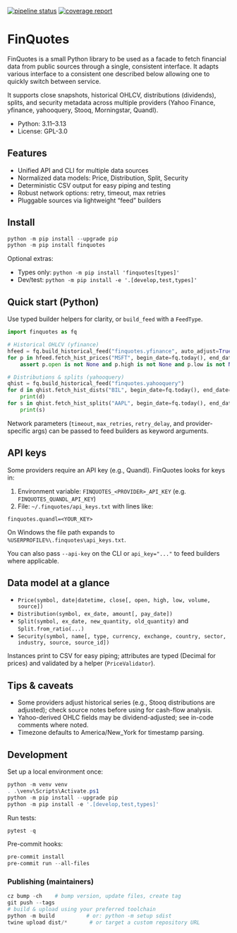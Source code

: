 [![pipeline status](https://gitlab.com/elmotec/finquotes/badges/main/pipeline.svg)](https://gitlab.com/elmotec/finquotes/-/commits/main)
[![coverage report](https://gitlab.com/elmotec/finquotes/badges/main/coverage.svg)](https://gitlab.com/elmotec/finquotes/-/commits/main)

# FinQuotes

FinQuotes is a small Python library to be used as a facade to fetch financial data from public sources through a single, consistent interface.  It adapts various interface to a consistent one described below allowing one to quickly switch between service.

It supports close snapshots, historical OHLCV, distributions (dividends), splits, and security metadata across multiple providers (Yahoo Finance, yfinance, yahooquery, Stooq, Morningstar, Quandl).

- Python: 3.11–3.13
- License: GPL-3.0

## Features

- Unified API and CLI for multiple data sources
- Normalized data models: Price, Distribution, Split, Security
- Deterministic CSV output for easy piping and testing
- Robust network options: retry, timeout, max retries
- Pluggable sources via lightweight “feed” builders

## Install

```powershell
python -m pip install --upgrade pip
python -m pip install finquotes
```

Optional extras:

- Types only: `python -m pip install 'finquotes[types]'`
- Dev/test: `python -m pip install -e '.[develop,test,types]'`

## Quick start (Python)

Use typed builder helpers for clarity, or `build_feed` with a `FeedType`.

```python
import finquotes as fq

# Historical OHLCV (yfinance)
hfeed = fq.build_historical_feed("finquotes.yfinance", auto_adjust=True)
for p in hfeed.fetch_hist_prices("MSFT", begin_date=fq.today(), end_date=fq.today()):
	assert p.open is not None and p.high is not None and p.low is not None

# Distributions & splits (yahooquery)
qhist = fq.build_historical_feed("finquotes.yahooquery")
for d in qhist.fetch_hist_dists("BIL", begin_date=fq.today(), end_date=fq.today()):
	print(d)
for s in qhist.fetch_hist_splits("AAPL", begin_date=fq.today(), end_date=fq.today()):
	print(s)
```

Network parameters (`timeout`, `max_retries`, `retry_delay`, and provider-specific args) can be passed to feed builders as keyword arguments.

## API keys

Some providers require an API key (e.g., Quandl). FinQuotes looks for keys in:

1) Environment variable: `FINQUOTES_<PROVIDER>_API_KEY` (e.g. `FINQUOTES_QUANDL_API_KEY`)
2) File: `~/.finquotes/api_keys.txt` with lines like:

```text
finquotes.quandl=<YOUR_KEY>
```

On Windows the file path expands to `%USERPROFILE%\.finquotes\api_keys.txt`.

You can also pass `--api-key` on the CLI or `api_key="..."` to feed builders where applicable.

## Data model at a glance

- `Price(symbol, date|datetime, close[, open, high, low, volume, source])`
- `Distribution(symbol, ex_date, amount[, pay_date])`
- `Split(symbol, ex_date, new_quantity, old_quantity)` and `Split.from_ratio(...)`
- `Security(symbol, name[, type, currency, exchange, country, sector, industry, source, source_id])`

Instances print to CSV for easy piping; attributes are typed (Decimal for prices) and validated by a helper (`PriceValidator`).

## Tips & caveats

- Some providers adjust historical series (e.g., Stooq distributions are adjusted); check source notes before using for cash-flow analysis.
- Yahoo-derived OHLC fields may be dividend-adjusted; see in-code comments where noted.
- Timezone defaults to America/New_York for timestamp parsing.

## Development

Set up a local environment once:

```powershell
python -m venv venv
. .\venv\Scripts\Activate.ps1
python -m pip install --upgrade pip
python -m pip install -e '.[develop,test,types]'
```

Run tests:

```powershell
pytest -q
```

Pre-commit hooks:

```powershell
pre-commit install
pre-commit run --all-files
```

### Publishing (maintainers)

```powershell
cz bump -ch    # bump version, update files, create tag
git push --tags
# build & upload using your preferred toolchain
python -m build          # or: python -m setup sdist
twine upload dist/*       # or target a custom repository URL
```
